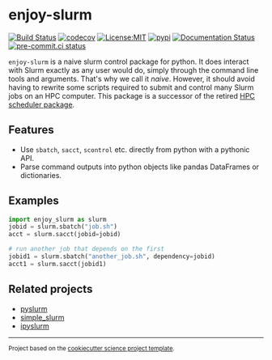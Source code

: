 enjoy-slurm
==============================
[![Build Status](https://github.com/larsbuntemeyer/enjoy-slurm/workflows/Tests/badge.svg)](https://github.com/larsbuntemeyer/enjoy-slurm/actions)
[![codecov](https://codecov.io/gh/larsbuntemeyer/enjoy-slurm/branch/main/graph/badge.svg)](https://codecov.io/gh/larsbuntemeyer/enjoy-slurm)
[![License:MIT](https://img.shields.io/badge/License-MIT-lightgray.svg?style=flt-square)](https://opensource.org/licenses/MIT)
[![pypi](https://img.shields.io/pypi/v/enjoy-slurm.svg)](https://pypi.org/project/enjoy-slurm)
[![Documentation Status](https://readthedocs.org/projects/enjoy-slurm/badge/?version=latest)](https://enjoy-slurm.readthedocs.io/en/latest/?badge=latest)
[![pre-commit.ci status](https://results.pre-commit.ci/badge/github/larsbuntemeyer/enjoy-slurm/main.svg)](https://results.pre-commit.ci/latest/github/larsbuntemeyer/enjoy-slurm/main)

`enjoy-slurm` is a naive slurm control package for python. It does interact with Slurm exactly as any user would do, simply through the command
line tools and arguments. That's why we call it *naive*. However, it should avoid having to rewrite some scripts required to submit and control many
Slurm jobs on an HPC computer. This package is a successor of the retired [HPC scheduler package](https://github.com/larsbuntemeyer/hpc-scheduler).

## Features

* Use `sbatch`, `sacct`, `scontrol` etc. directly from python with a pythonic API.
* Parse command outputs into python objects like pandas DataFrames or dictionaries.

## Examples

```python
import enjoy_slurm as slurm
jobid = slurm.sbatch("job.sh")
acct = slurm.sacct(jobid=jobid)

# run another job that depends on the first
jobid1 = slurm.sbatch("another_job.sh", dependency=jobid)
acct1 = slurm.sacct(jobid1)
```

## Related projects

* [pyslurm](https://github.com/PySlurm/pyslurm)
* [simple_slurm](https://github.com/amq92/simple_slurm)
* [ipyslurm](https://github.com/auneri/ipyslurm)

--------

<p><small>Project based on the <a target="_blank" href="https://github.com/jbusecke/cookiecutter-science-project">cookiecutter science project template</a>.</small></p>
